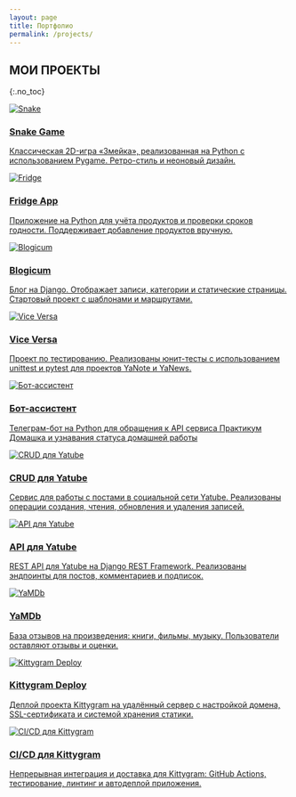 ```yaml
---
layout: page
title: Портфолио
permalink: /projects/
---
```


## МОИ ПРОЕКТЫ
{:.no_toc}

<div class="card-grid">

  <a href="{{ '/projects/snake/' | relative_url }}" class="card-link">
    <div class="card">
      <img src="{{ '/assets/img/snake.png' | relative_url }}" alt="Snake">
      <h3>Snake Game</h3>
      <p>Классическая 2D-игра «Змейка», реализованная на Python с использованием Pygame. Ретро-стиль и неоновый дизайн.</p>
    </div>
  </a>

  <a href="{{ '/projects/fridge/' | relative_url }}" class="card-link">
    <div class="card">
      <img src="{{ '/assets/img/fridge.png' | relative_url }}" alt="Fridge">
      <h3>Fridge App</h3>
      <p>Приложение на Python для учёта продуктов и проверки сроков годности. Поддерживает добавление продуктов вручную.</p>
    </div>
  </a>

  <a href="{{ '/projects/blogicum/' | relative_url }}" class="card-link">
    <div class="card">
      <img src="{{ '/assets/img/blogicum.png' | relative_url }}" alt="Blogicum">
      <h3>Blogicum</h3>
      <p>Блог на Django. Отображает записи, категории и статические страницы. Стартовый проект с шаблонами и маршрутами.</p>
    </div>
  </a>

  <a href="{{ '/projects/vice-versa/' | relative_url }}" class="card-link">
    <div class="card">
      <img src="{{ '/assets/img/Vice Versa.png' | relative_url }}" alt="Vice Versa">
      <h3>Vice Versa</h3>
      <p>Проект по тестированию. Реализованы юнит-тесты с использованием
      unittest и pytest для проектов YaNote и YaNews.</p>
    </div>
  </a>

  <a href="{{ '/projects/bot-assistant/' | relative_url }}" class="card-link">
    <div class="card">
      <img src="{{ '/assets/img/bot-assistant.png' | relative_url }}" alt="Бот-ассистент">
      <h3>Бот-ассистент</h3>
      <p>Телеграм-бот на Python для обращения к API сервиса Практикум Домашка и узнавания статуса домашней работы</p>
    </div>
  </a>

  <a href="{{ '/projects/crud-yatube/' | relative_url }}" class="card-link">
    <div class="card">
      <img src="{{ '/assets/img/CRUD for Yatube.png' | relative_url }}" alt="CRUD для Yatube">
      <h3>CRUD для Yatube</h3>
      <p>Сервис для работы с постами в социальной сети Yatube. Реализованы
      операции создания, чтения, обновления и удаления записей.</p>
    </div>
  </a>

  <a href="{{ '/projects/api-yatube/' | relative_url }}" class="card-link">
    <div class="card">
      <img src="{{ '/assets/img/API for Yatube.png' | relative_url }}" alt="API для Yatube">
      <h3>API для Yatube</h3>
      <p>REST API для Yatube на Django REST Framework. Реализованы эндпоинты для постов, комментариев и подписок.</p>
    </div>
  </a>

  <a href="{{ '/projects/yamdb/' | relative_url }}" class="card-link">
    <div class="card">
      <img src="{{ '/assets/img/YaMDb.png' | relative_url }}" alt="YaMDb">
      <h3>YaMDb</h3>
      <p>База отзывов на произведения: книги, фильмы, музыку. Пользователи оставляют отзывы и оценки.</p>
    </div>
  </a>

  <a href="{{ '/projects/kittygram-deploy/' | relative_url }}" class="card-link">
    <div class="card">
      <img src="{{ '/assets/img/Kittygram.png' | relative_url }}" alt="Kittygram Deploy">
      <h3>Kittygram Deploy</h3>
      <p>Деплой проекта Kittygram на удалённый сервер с настройкой домена, SSL-сертификата и системой хранения статики.</p>
    </div>
  </a>

  <a href="{{ '/projects/kittygram-ci-cd/' | relative_url }}" class="card-link">
    <div class="card">
      <img src="{{ '/assets/img/CI CD for Kittygram.png' | relative_url }}" alt="CI/CD для Kittygram">
      <h3>CI/CD для Kittygram</h3>
      <p>Непрерывная интеграция и доставка для Kittygram: GitHub Actions, тестирование, линтинг и автодеплой приложения.</p>
    </div>
  </a>


</div>
